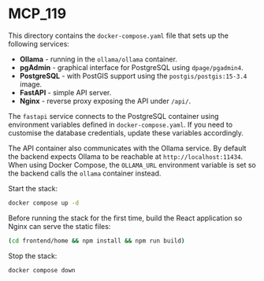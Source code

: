 # MCP_119

This directory contains the `docker-compose.yaml` file that sets up the following services:

- **Ollama** - running in the `ollama/ollama` container.
- **pgAdmin** - graphical interface for PostgreSQL using `dpage/pgadmin4`.
- **PostgreSQL** - with PostGIS support using the `postgis/postgis:15-3.4` image.
- **FastAPI** - simple API server.
- **Nginx** - reverse proxy exposing the API under `/api/`.

The `fastapi` service connects to the PostgreSQL container using environment
variables defined in `docker-compose.yaml`. If you need to customise the
database credentials, update these variables accordingly.

The API container also communicates with the Ollama service. By default the
backend expects Ollama to be reachable at `http://localhost:11434`. When using
Docker Compose, the `OLLAMA_URL` environment variable is set so the backend
calls the `ollama` container instead.

Start the stack:

```bash
docker compose up -d
```

Before running the stack for the first time, build the React application so Nginx can serve the static files:

```bash
(cd frontend/home && npm install && npm run build)
```

Stop the stack:

```bash
docker compose down
```
